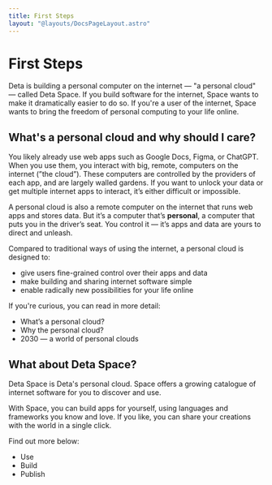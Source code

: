 ```yaml
---
title: First Steps
layout: "@layouts/DocsPageLayout.astro"
---
```


# First Steps

Deta is building a personal computer on the internet — "a personal cloud" — called Deta Space. If you build software for the internet, Space wants to make it dramatically easier to do so. If you're a user of the internet, Space wants to bring the freedom of personal computing to your life online.

## **What's a personal cloud and why should I care?**

You likely already use web apps such as Google Docs, Figma, or ChatGPT. When you use them, you interact with big, remote, computers on the internet (”the cloud”).  These computers are controlled by the providers of each app, and are largely walled gardens. If you want to unlock your data or get multiple internet apps to interact, it’s either difficult or impossible.

A personal cloud is also a remote computer on the internet that runs web apps and stores data. But it’s a computer that’s **personal**, a computer that puts you in the driver’s seat. You control it — it’s apps and data are yours to direct and unleash.

Compared to traditional ways of using the internet, a personal cloud is designed to:

- give users fine-grained control over their apps and data
- make building and sharing internet software simple
- enable radically new possibilities for your life online

If you're curious, you can read in more detail:

- What’s a personal cloud?
- Why the personal cloud?
- 2030 — a world of personal clouds

## **What about Deta Space?**

Deta Space is Deta's personal cloud. Space offers a growing catalogue of internet software for you to discover and use.

With Space, you can build apps for yourself, using languages and frameworks you know and love. If you like, you can share your creations with the world in a single click.

Find out more below:

- Use
- Build
- Publish